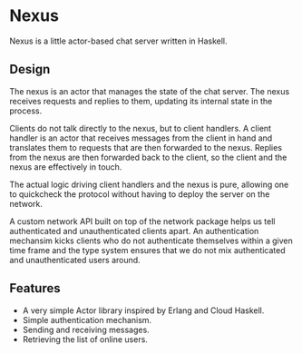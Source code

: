 Nexus
=====

Nexus is a little actor-based chat server written in Haskell.

Design
------

The nexus is an actor that manages the state of the chat server. The nexus receives requests and replies to them,
updating its internal state in the process.

Clients do not talk directly to the nexus, but to client handlers. A client handler is an actor that receives messages
from the client in hand and translates them to requests that are then forwarded to the nexus. Replies from the nexus
are then forwarded back to the client, so the client and the nexus are effectively in touch.

The actual logic driving client handlers and the nexus is pure, allowing one to quickcheck the protocol without
having to deploy the server on the network.

A custom network API built on top of the network package helps us tell authenticated and unauthenticated clients apart.
An authentication mechansim kicks clients who do not authenticate themselves within a given time frame and the type
system ensures that we do not mix authenticated and unauthenticated users around.

Features
--------

* A very simple Actor library inspired by Erlang and Cloud Haskell.
* Simple authentication mechanism.
* Sending and receiving messages.
* Retrieving the list of online users.


